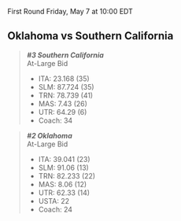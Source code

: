 First Round
Friday, May 7 at 10:00 EDT
## Oklahoma vs Southern California

> ***#3 Southern California***  
> At-Large Bid  
> - ITA: 23.168 (35)  
> - SLM: 87.724 (35)  
> - TRN: 78.739 (41)  
> - MAS: 7.43 (26)  
> - UTR: 64.29 (6)  
> - Coach: 34  

> ***#2 Oklahoma***  
> At-Large Bid  
> - ITA: 39.041 (23)  
> - SLM: 91.06 (13)  
> - TRN: 82.233 (22)  
> - MAS: 8.06 (12)  
> - UTR: 62.33 (14)  
> - USTA: 22  
> - Coach: 24  